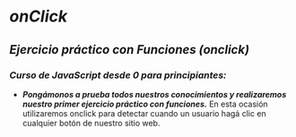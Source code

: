 # **_onClick_**

## **_Ejercicio práctico con Funciones (onclick)_**

### **_Curso de JavaScript desde 0 para principiantes:_**

- **_Pongámonos a prueba todos nuestros conocimientos y realizaremos nuestro primer ejercicio práctico con funciones._**
En esta ocasión utilizaremos onclick para detectar cuando un usuario hagá clic en cualquier botón de nuestro sitio web.
